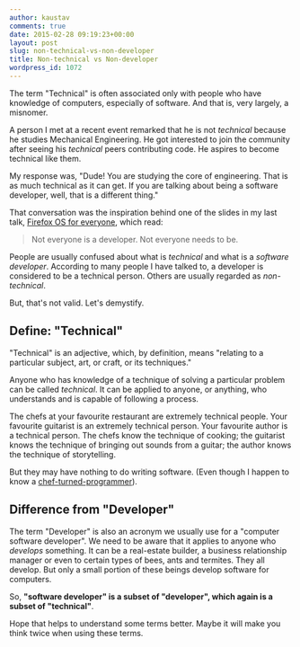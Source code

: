 ```yaml
---
author: kaustav
comments: true
date: 2015-02-28 09:19:23+00:00
layout: post
slug: non-technical-vs-non-developer
title: Non-technical vs Non-developer
wordpress_id: 1072
---
```


The term "Technical" is often associated only with people who have knowledge of computers, especially of software. And that is, very largely, a misnomer.

A person I met at a recent event remarked that he is not _technical_ because he studies Mechanical Engineering. He got interested to join the community after seeing his _technical_ peers contributing code. He aspires to become technical like them.

My response was, "Dude! You are studying the core of engineering. That is as much technical as it can get. If you are talking about being a software developer, well, that is a different thing."

That conversation was the inspiration behind one of the slides in my last talk, [Firefox OS for everyone](http://kaustavdm.in/2015/02/firefox-os-for-everyone.html), which read:

> Not everyone is a developer. Not everyone needs to be.

People are usually confused about what is _technical_ and what is a _software developer_. According to many people I have talked to, a developer is considered to be a technical person. Others are usually regarded as _non-technical_.

But, that's not valid. Let's demystify.<!-- more -->

## Define: "Technical"

"Technical" is an adjective, which, by definition, means "relating to a particular subject, art, or craft, or its techniques."

Anyone who has knowledge of a technique of solving a particular problem can be called _technical_. It can be applied to anyone, or anything, who understands and is capable of following a process.

The chefs at your favourite restaurant are extremely technical people. Your favourite guitarist is an extremely technical person. Your favourite author is a technical person. The chefs know the technique of cooking; the guitarist knows the technique of bringing out sounds from a guitar; the author knows the technique of storytelling.

But they may have nothing to do writing software. (Even though I happen to know a [chef-turned-programmer](http://twitter.com/dietrich)).

## Difference from "Developer"

The term "Developer" is also an acronym we usually use for a "computer software developer". We need to be aware that it applies to anyone who _develops_ something. It can be a real-estate builder, a business relationship manager or even to certain types of bees, ants and termites. They all develop. But only a small portion of these beings develop software for computers.

So, **"software developer" is a subset of "developer", which again is a subset of "technical"**.

Hope that helps to understand some terms better. Maybe it will make you think twice when using these terms.
